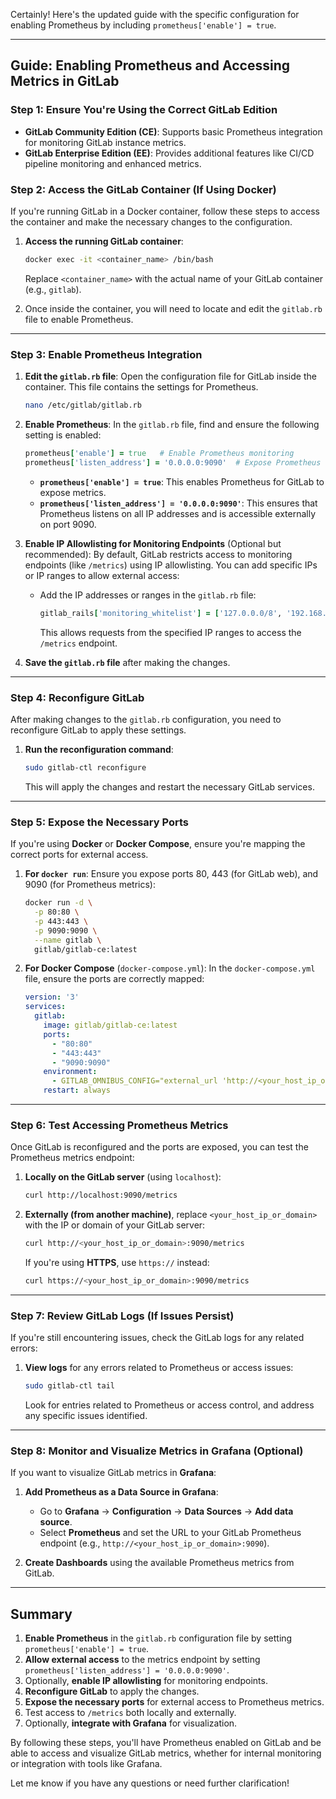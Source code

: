 Certainly! Here's the updated guide with the specific configuration for enabling Prometheus by including `prometheus['enable'] = true`.

---

## **Guide: Enabling Prometheus and Accessing Metrics in GitLab**

### **Step 1: Ensure You're Using the Correct GitLab Edition**
- **GitLab Community Edition (CE)**: Supports basic Prometheus integration for monitoring GitLab instance metrics.
- **GitLab Enterprise Edition (EE)**: Provides additional features like CI/CD pipeline monitoring and enhanced metrics.

### **Step 2: Access the GitLab Container (If Using Docker)**
If you're running GitLab in a Docker container, follow these steps to access the container and make the necessary changes to the configuration.

1. **Access the running GitLab container**:
   ```bash
   docker exec -it <container_name> /bin/bash
   ```

   Replace `<container_name>` with the actual name of your GitLab container (e.g., `gitlab`).

2. Once inside the container, you will need to locate and edit the `gitlab.rb` file to enable Prometheus.

---

### **Step 3: Enable Prometheus Integration**

1. **Edit the `gitlab.rb` file**:
   Open the configuration file for GitLab inside the container. This file contains the settings for Prometheus.

   ```bash
   nano /etc/gitlab/gitlab.rb
   ```

2. **Enable Prometheus**:
   In the `gitlab.rb` file, find and ensure the following setting is enabled:

   ```ruby
   prometheus['enable'] = true   # Enable Prometheus monitoring
   prometheus['listen_address'] = '0.0.0.0:9090'  # Expose Prometheus on port 9090
   ```

   - **`prometheus['enable'] = true`**: This enables Prometheus for GitLab to expose metrics.
   - **`prometheus['listen_address'] = '0.0.0.0:9090'`**: This ensures that Prometheus listens on all IP addresses and is accessible externally on port 9090.

3. **Enable IP Allowlisting for Monitoring Endpoints** (Optional but recommended):
   By default, GitLab restricts access to monitoring endpoints (like `/metrics`) using IP allowlisting. You can add specific IPs or IP ranges to allow external access:

   - Add the IP addresses or ranges in the `gitlab.rb` file:

     ```ruby
     gitlab_rails['monitoring_whitelist'] = ['127.0.0.0/8', '192.168.0.1']
     ```

     This allows requests from the specified IP ranges to access the `/metrics` endpoint.

4. **Save the `gitlab.rb` file** after making the changes.

---

### **Step 4: Reconfigure GitLab**

After making changes to the `gitlab.rb` configuration, you need to reconfigure GitLab to apply these settings.

1. **Run the reconfiguration command**:
   ```bash
   sudo gitlab-ctl reconfigure
   ```

   This will apply the changes and restart the necessary GitLab services.

---

### **Step 5: Expose the Necessary Ports**

If you're using **Docker** or **Docker Compose**, ensure you're mapping the correct ports for external access.

1. **For `docker run`**:
   Ensure you expose ports 80, 443 (for GitLab web), and 9090 (for Prometheus metrics):

   ```bash
   docker run -d \
     -p 80:80 \
     -p 443:443 \
     -p 9090:9090 \
     --name gitlab \
     gitlab/gitlab-ce:latest
   ```

2. **For Docker Compose** (`docker-compose.yml`):
   In the `docker-compose.yml` file, ensure the ports are correctly mapped:

   ```yaml
   version: '3'
   services:
     gitlab:
       image: gitlab/gitlab-ce:latest
       ports:
         - "80:80"
         - "443:443"
         - "9090:9090"
       environment:
         - GITLAB_OMNIBUS_CONFIG="external_url 'http://<your_host_ip_or_domain>'"
       restart: always
   ```

---

### **Step 6: Test Accessing Prometheus Metrics**

Once GitLab is reconfigured and the ports are exposed, you can test the Prometheus metrics endpoint:

1. **Locally on the GitLab server** (using `localhost`):
   ```bash
   curl http://localhost:9090/metrics
   ```

2. **Externally (from another machine)**, replace `<your_host_ip_or_domain>` with the IP or domain of your GitLab server:
   ```bash
   curl http://<your_host_ip_or_domain>:9090/metrics
   ```

   If you're using **HTTPS**, use `https://` instead:
   ```bash
   curl https://<your_host_ip_or_domain>:9090/metrics
   ```

---

### **Step 7: Review GitLab Logs (If Issues Persist)**

If you're still encountering issues, check the GitLab logs for any related errors:

1. **View logs** for any errors related to Prometheus or access issues:
   ```bash
   sudo gitlab-ctl tail
   ```

   Look for entries related to Prometheus or access control, and address any specific issues identified.

---

### **Step 8: Monitor and Visualize Metrics in Grafana** (Optional)

If you want to visualize GitLab metrics in **Grafana**:

1. **Add Prometheus as a Data Source in Grafana**:
   - Go to **Grafana** → **Configuration** → **Data Sources** → **Add data source**.
   - Select **Prometheus** and set the URL to your GitLab Prometheus endpoint (e.g., `http://<your_host_ip_or_domain>:9090`).

2. **Create Dashboards** using the available Prometheus metrics from GitLab.

---

## **Summary**

1. **Enable Prometheus** in the `gitlab.rb` configuration file by setting `prometheus['enable'] = true`.
2. **Allow external access** to the metrics endpoint by setting `prometheus['listen_address'] = '0.0.0.0:9090'`.
3. Optionally, **enable IP allowlisting** for monitoring endpoints.
4. **Reconfigure GitLab** to apply the changes.
5. **Expose the necessary ports** for external access to Prometheus metrics.
6. Test access to `/metrics` both locally and externally.
7. Optionally, **integrate with Grafana** for visualization.

By following these steps, you'll have Prometheus enabled on GitLab and be able to access and visualize GitLab metrics, whether for internal monitoring or integration with tools like Grafana.

Let me know if you have any questions or need further clarification!
